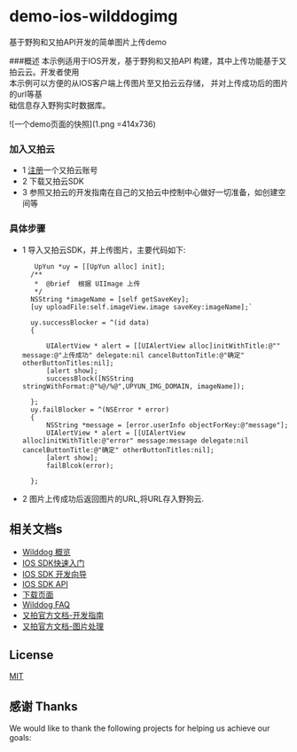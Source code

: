 # demo-ios-wilddogimg

基于野狗和又拍API开发的简单图片上传demo
  
  
  
  
###概述
本示例适用于IOS开发，基于野狗和又拍API 构建，其中上传功能基于又拍云云。开发者使用   
本示例可以方便的从IOS客户端上传图片至又拍云云存储， 并对上传成功后的图片的url等基  
础信息存入野狗实时数据库。  

![一个demo页面的快照](1.png =414x736)

### 加入又拍云
* 1 [注册](https://console.upyun.com)一个又拍云账号
* 2 下载又拍云SDK
* 3 参照又拍云的开发指南在自己的又拍云中控制中心做好一切准备，如创建空间等



### 具体步骤

* 1 导入又拍云SDK，并上传图片，主要代码如下:

  ``` 
     UpYun *uy = [[UpYun alloc] init];
    /**
     *	@brief	根据 UIImage 上传
     */
    NSString *imageName = [self getSaveKey];
    [uy uploadFile:self.imageView.image saveKey:imageName];`

    uy.successBlocker = ^(id data)
    {
        
        UIAlertView * alert = [[UIAlertView alloc]initWithTitle:@"" message:@"上传成功" delegate:nil cancelButtonTitle:@"确定" otherButtonTitles:nil];
        [alert show];
        successBlock([NSString stringWithFormat:@"%@/%@",UPYUN_IMG_DOMAIN, imageName]);

    };
    uy.failBlocker = ^(NSError * error)
    {
        NSString *message = [error.userInfo objectForKey:@"message"];
        UIAlertView * alert = [[UIAlertView alloc]initWithTitle:@"error" message:message delegate:nil cancelButtonTitle:@"确定" otherButtonTitles:nil];
        [alert show];
        failBlcok(error);
        
    };
  ```  

* 2 图片上传成功后返回图片的URL,将URL存入野狗云.



## 相关文档s

* [Wilddog 概览](https://z.wilddog.com/overview/guide)
* [IOS SDK快速入门](https://z.wilddog.com/ios/quickstart)
* [IOS SDK 开发向导](https://z.wilddog.com/ios/guide/1)
* [IOS SDK API](https://z.wilddog.com/ios/api)
* [下载页面](https://www.wilddog.com/download/)
* [Wilddog FAQ](https://z.wilddog.com/faq/qa)
* [又拍官方文档-开发指南](http://docs.upyun.com/guide/)
* [又拍官方文档-图片处理](http://docs.upyun.com/guide/#_9)

## License
[MIT](http://wilddog.mit-license.org/)

## 感谢 Thanks

We would like to thank the following projects for helping us achieve our goals:
